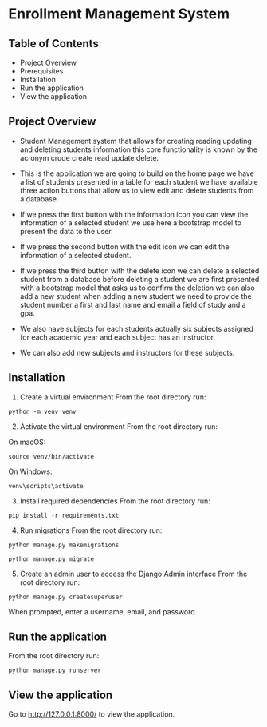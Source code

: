 # Enrollment Management System
## Table of Contents
- Project Overview
- Prerequisites
- Installation
- Run the application
- View the application

## Project Overview
- Student Management system that allows for creating reading updating and deleting students 
information this core functionality is known by the acronym crude create read update delete.
- This is the application we are going to build on the home page we have a list of students 
presented in a table for each student we have available three action buttons that 
allow us to view edit and delete students from a database.

- If we press the first button with the information icon you can view the 
information of a selected student we use here a bootstrap model to present the data to the 
user. 

- If we press the second button with the edit icon we can edit the information of a selected 
student.

- If we press the third button with the delete icon we can delete a selected student from 
a database before deleting a student we are first presented with a bootstrap model that asks 
us to confirm the deletion we can also add a new student when adding a new student we need 
to provide the student number a first and last name and email a field of study and a gpa.

- We also have subjects for each students actually six subjects assigned for each academic year 
and each subject has an instructor. 

- We can also add new subjects and instructors for these 
subjects.

## Installation

1. Create a virtual environment
From the root directory run:

``` 
python -m venv venv 
```
2. Activate the virtual environment
From the root directory run:

On macOS:

``` 
source venv/bin/activate
```
On Windows:

```
venv\scripts\activate
```
3. Install required dependencies
From the root directory run:

```
pip install -r requirements.txt
```
4. Run migrations
From the root directory run:

```
python manage.py makemigrations
```
```
python manage.py migrate
```
5. Create an admin user to access the Django Admin interface
From the root directory run:

```
python manage.py createsuperuser
```
When prompted, enter a username, email, and password.

## Run the application
From the root directory run:

```
python manage.py runserver
```

## View the application
Go to http://127.0.0.1:8000/ to view the application.
